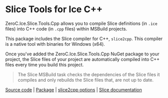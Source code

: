 # Slice Tools for Ice C++

ZeroC.Ice.Slice.Tools.Cpp allows you to compile Slice definitions (in `.ice` files) into C++ code (in `.cpp` files)
within MSBuild projects.

This package includes the Slice compiler for C++, `slice2cpp`. This compiler is a native tool with binaries for
Windows (x64).

Once you've added the ZeroC.Ice.Slice.Tools.Cpp NuGet package to your project, the Slice files of your project are
automatically compiled into C++ files every time you build this project.

> The Slice MSBuild task checks the dependencies of the Slice files it compiles and only rebuilds the Slice files that,
> are not up to date.

[Source code][source] | [Package][package] | [slice2cpp options][slice2cpp] | [Slice documentation][slice]

[package]: https://www.nuget.org/packages/ZeroC.Ice.Slice.Tools.Cpp
[slice]: https://doc.zeroc.com/ice/3.7/the-slice-language
[slice2cpp]: https://doc.zeroc.com/ice/latest/language-mappings/c++-mapping/slice2cpp-command-line-options
[source]: https://github.com/zeroc-ice/ice/tree/main/tools/ZeroC.Ice.Slice.Tools.Cpp
